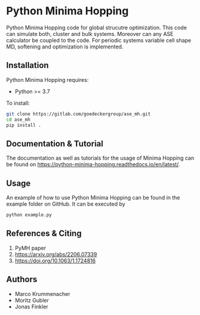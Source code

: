 # Python Minima Hopping
Python Minima Hopping code for global strucutre optimization. This code can simulate both, cluster and bulk systems. Moreover can any ASE calculator be coupled to the code. For periodic systems variable cell shape MD, softening and optimization is implemented. 

## Installation
Python Minima Hopping requires:
* Python >= 3.7 

To install:
```bash 
git clone https://gitlab.com/goedeckergroup/ase_mh.git
cd ase_mh
pip install .
```

## Documentation & Tutorial
The documentation as well as tutorials for the usage of Minima Hopping can be found on https://python-minima-hopping.readthedocs.io/en/latest/.

## Usage
An example of how to use Python Minima Hopping can be found in the example folder on GitHub. It can be executed by
```bash
python example.py
```

## References & Citing
1. PyMH paper
2. https://arxiv.org/abs/2206.07339
3. https://doi.org/10.1063/1.1724816


## Authors
* Marco Krummenacher
* Moritz Gubler
* Jonas Finkler






